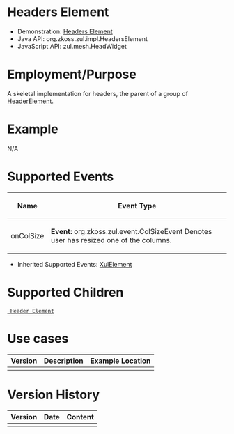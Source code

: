 

# Headers Element

- Demonstration: [Headers
  Element](http://www.zkoss.org/zkdemo/userguide/#g13)
- Java API: <javadoc>org.zkoss.zul.impl.HeadersElement</javadoc>
- JavaScript API:
  <javadoc directory="jsdoc">zul.mesh.HeadWidget</javadoc>

# Employment/Purpose

A skeletal implementation for headers, the parent of a group of
[HeaderElement](http://www.zkoss.org/javadoc/2.4.1/zul/org/zkoss/zul/impl/HeaderElement.html).

# Example

N/A

# Supported Events

<table>
<thead>
<tr class="header">
<th><center>
<p>Name</p>
</center></th>
<th><center>
<p>Event Type</p>
</center></th>
</tr>
</thead>
<tbody>
<tr class="odd">
<td><center>
<p>onColSize</p>
</center></td>
<td><p><strong>Event:</strong>
<javadoc>org.zkoss.zul.event.ColSizeEvent</javadoc> Denotes user has
resized one of the columns.</p></td>
</tr>
</tbody>
</table>

- Inherited Supported Events: [
  XulElement]({{site.baseurl}}/zk_component_ref/base_components/xulelement#Supported_Events)

# Supported Children

[` Header Element`]({{site.baseurl}}/zk_component_ref/base_components/headerelement)

# Use cases

| Version | Description | Example Location |
|---------|-------------|------------------|
|         |             |                  |

# Version History

| Version | Date | Content |
|---------|------|---------|
|         |      |         |


